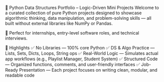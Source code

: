 🧠 Python Data Structures Portfolio – Logic-Driven Mini Projects
Welcome to a curated collection of pure Python projects designed to showcase algorithmic thinking, data manipulation, and problem-solving skills — all built without external libraries like NumPy or Pandas.

💼 Perfect for internships, entry-level software roles, and technical interviews.

📌 Highlights
✅ No Libraries — 100% core Python
✅ DS & Algo Practice — Lists, Sets, Dicts, Loops, String ops
✅ Real-World Logic — Simulates actual app workflows (e.g., Playlist Manager, Student System)
✅ Structured Code — Organized functions, comments, and user-friendly interfaces
✅ Job-Ready Presentation — Each project focuses on writing clean, modular, and readable code
